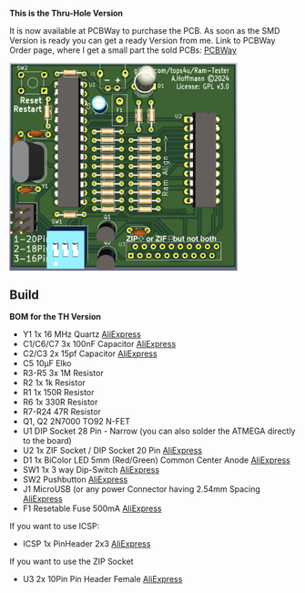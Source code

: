 **This is the Thru-Hole Version**

It is now available at PCBWay to purchase the PCB. As soon as the SMD Version is ready you can get a ready Version from me.
Link to PCBWay Order page, where I get a small part the sold PCBs: [PCBWay](https://www.pcbway.com/project/shareproject/Ram_Tester_ThruHole_Version_93863356.html)

<img src="https://raw.githubusercontent.com/tops4u/Ram-Tester/refs/heads/main/Schematic/TH/TH_PCB_Render.jpg" width="400px" align="center"/>

## Build

**BOM for the TH Version**
- Y1 1x 16 MHz Quartz [AliExpress](https://aliexpress.com/item/1005006119798769.html)
- C1/C6/C7 3x 100nF Capacitor [AliExpress](https://aliexpress.com/item/32973259342.html)
- C2/C3 2x 15pf Capacitor [AliExpress](https://aliexpress.com/item/32973259342.html)
- C5 10µF Elko 
- R3-R5 3x 1M Resistor 
- R2 1x 1k Resistor
- R1 1x 150R Resistor
- R6 1x 330R Resistor
- R7-R24 47R Resistor
- Q1, Q2 2N7000 TO92 N-FET
- U1 DIP Socket 28 Pin - Narrow (you can also solder the ATMEGA directly to the board)
- U2 1x ZIF Socket / DIP Socket 20 Pin [AliExpress](https://aliexpress.com/item/1005007205054381.html)
- D1 1x BiColor LED 5mm (Red/Green) Common Center Anode [AliExpress](https://aliexpress.com/item/1005002513493094.html)
- SW1 1x 3 way Dip-Switch [AliExpress](https://aliexpress.com/item/4001205849246.html)
- SW2 Pushbutton [AliExpress](https://aliexpress.com/item/32912263133.html)
- J1 MicroUSB (or any power Connector having 2.54mm Spacing [AliExpress](https://aliexpress.com/item/1005001515820458.html)
- F1 Resetable Fuse 500mA [AliExpress](https://aliexpress.com/item/1005001476833827.html)
  
If you want to use ICSP:
- ICSP 1x PinHeader 2x3 [AliExpress](https://aliexpress.com/item/4000303366348.html)
  
If you want to use the ZIP Socket
- U3 2x 10Pin Pin Header Female [AliExpress](https://aliexpress.com/item/32717301965.html)
